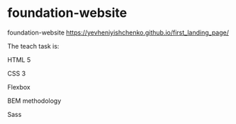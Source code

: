 # foundation-website

foundation-website
https://yevheniyishchenko.github.io/first_landing_page/

The teach task is:

HTML 5

CSS 3

Flexbox

BEM methodology

Sass

